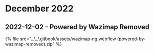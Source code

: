 # December 2022

## 2022-12-02 - Powered by Wazimap Removed

{% file src="../../.gitbook/assets/wazimap-ng.webflow (powered-by-wazimap-removed).zip" %}
